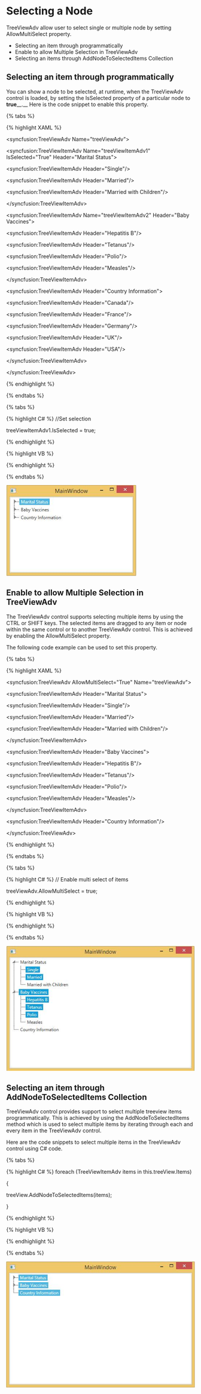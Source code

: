 # Selecting a Node

TreeViewAdv allow user to select single or multiple node by setting AllowMultiSelect property.

* Selecting an item through programmatically
* Enable to allow Multiple Selection in TreeViewAdv
* Selecting an items through AddNodeToSelectedItems Collection

## Selecting an item through programmatically

You can show a node to be selected, at runtime, when the TreeViewAdv control is loaded, by setting the IsSelected property of a particular node to __true____.__ Here is the code snippet to enable this property.

{% tabs %}

{% highlight XAML %}
<!-- Adding TreeViewAdv with selected -->

<syncfusion:TreeViewAdv Name="treeViewAdv">

<!-- Adding TreeViewItemAdv -->

<syncfusion:TreeViewItemAdv Name="treeViewItemAdv1" IsSelected="True" Header="Marital Status">

<syncfusion:TreeViewItemAdv Header="Single"/>

<syncfusion:TreeViewItemAdv Header="Married"/>

<syncfusion:TreeViewItemAdv Header="Married with Children"/>

</syncfusion:TreeViewItemAdv>

<syncfusion:TreeViewItemAdv Name="treeViewItemAdv2" Header="Baby Vaccines">

<syncfusion:TreeViewItemAdv Header="Hepatitis B"/>

<syncfusion:TreeViewItemAdv Header="Tetanus"/>

<syncfusion:TreeViewItemAdv Header="Polio"/>

<syncfusion:TreeViewItemAdv Header="Measles"/>

</syncfusion:TreeViewItemAdv>

<syncfusion:TreeViewItemAdv Header="Country Information">

<syncfusion:TreeViewItemAdv Header="Canada"/>

<syncfusion:TreeViewItemAdv Header="France"/>

<syncfusion:TreeViewItemAdv Header="Germany"/>

<syncfusion:TreeViewItemAdv Header="UK"/>

<syncfusion:TreeViewItemAdv Header="USA"/>

</syncfusion:TreeViewItemAdv>

</syncfusion:TreeViewAdv>

{% endhighlight %}

{% endtabs %}

{% tabs %}

{% highlight C# %}
//Set selection

treeViewItemAdv1.IsSelected = true;

{% endhighlight %}

{% highlight VB %}

{% endhighlight %}

{% endtabs %}  

![](Selecting_node_images/Selecting_node_img1.jpeg)


## Enable to allow Multiple Selection in TreeViewAdv

The TreeViewAdv control supports selecting multiple items by using the CTRL or SHIFT keys. The selected items are dragged to any item or node within the same control or to another TreeViewAdv control. This is achieved by enabling the AllowMultiSelect property.

The following code example can be used to set this property.

{% tabs %}

{% highlight XAML %}
<!-- Adding TreeViewAdv with multiselection of items  -->

<syncfusion:TreeViewAdv AllowMultiSelect="True" Name="treeViewAdv">

<!-- Adding TreeViewItemAdv -->

<syncfusion:TreeViewItemAdv Header="Marital Status">

<syncfusion:TreeViewItemAdv Header="Single"/>

<syncfusion:TreeViewItemAdv Header="Married"/>

<syncfusion:TreeViewItemAdv Header="Married with Children"/>

</syncfusion:TreeViewItemAdv>

<syncfusion:TreeViewItemAdv Header="Baby Vaccines">

<syncfusion:TreeViewItemAdv Header="Hepatitis B"/>

<syncfusion:TreeViewItemAdv Header="Tetanus"/>

<syncfusion:TreeViewItemAdv Header="Polio"/>

<syncfusion:TreeViewItemAdv Header="Measles"/>

</syncfusion:TreeViewItemAdv>

<syncfusion:TreeViewItemAdv Header="Country Information"/>

</syncfusion:TreeViewAdv>

{% endhighlight %}

{% endtabs %}

{% tabs %}

{% highlight C# %}
// Enable multi select of items

treeViewAdv.AllowMultiSelect = true;

{% endhighlight %}

{% highlight VB %}

{% endhighlight %}

{% endtabs %}  


![](Selecting_node_images/Selecting_node_img2.jpeg)


## Selecting an item through AddNodeToSelectedItems Collection

TreeViewAdv control provides support to select multiple treeview items programmatically. This is achieved by using the AddNodeToSelectedItems method which is used to select multiple items by iterating through each and every item in the TreeViewAdv control.

Here are the code snippets to select multiple items in the TreeViewAdv control using C# code.

{% tabs %}

{% highlight C# %}
foreach (TreeViewItemAdv items in this.treeView.Items)

{

treeView.AddNodeToSelectedItems(items);

}

{% endhighlight %}

{% highlight VB %}

{% endhighlight %}

{% endtabs %}  

![](Selecting_node_images/Selecting_node_img3.jpeg)


